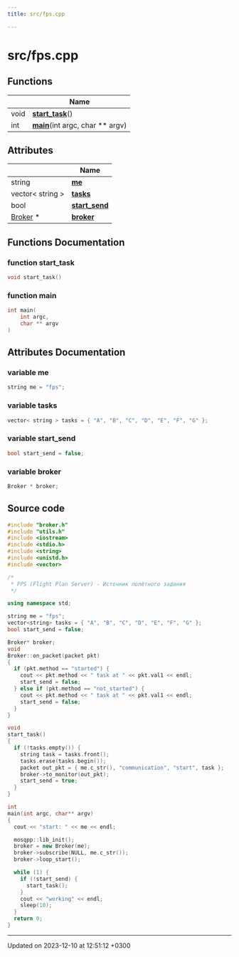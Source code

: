 ```yaml
---
title: src/fps.cpp

---
```


# src/fps.cpp



## Functions

|                | Name           |
| -------------- | -------------- |
| void | **[start_task](Files/fps_8cpp.md#function-start-task)**() |
| int | **[main](Files/fps_8cpp.md#function-main)**(int argc, char ** argv) |

## Attributes

|                | Name           |
| -------------- | -------------- |
| string | **[me](Files/fps_8cpp.md#variable-me)**  |
| vector< string > | **[tasks](Files/fps_8cpp.md#variable-tasks)**  |
| bool | **[start_send](Files/fps_8cpp.md#variable-start-send)**  |
| [Broker](Classes/classBroker.md) * | **[broker](Files/fps_8cpp.md#variable-broker)**  |


## Functions Documentation

### function start_task

```cpp
void start_task()
```


### function main

```cpp
int main(
    int argc,
    char ** argv
)
```



## Attributes Documentation

### variable me

```cpp
string me = "fps";
```


### variable tasks

```cpp
vector< string > tasks = { "A", "B", "C", "D", "E", "F", "G" };
```


### variable start_send

```cpp
bool start_send = false;
```


### variable broker

```cpp
Broker * broker;
```



## Source code

```cpp
#include "broker.h"
#include "utils.h"
#include <iostream>
#include <stdio.h>
#include <string>
#include <unistd.h>
#include <vector>

/*
 * FPS (Flight Plan Server) - Источник полётного задания
 */

using namespace std;

string me = "fps";
vector<string> tasks = { "A", "B", "C", "D", "E", "F", "G" };
bool start_send = false;

Broker* broker;
void
Broker::on_packet(packet pkt)
{
  if (pkt.method == "started") {
    cout << pkt.method << " task at " << pkt.val1 << endl;
    start_send = false;
  } else if (pkt.method == "not_started") {
    cout << pkt.method << " task at " << pkt.val1 << endl;
    start_send = false;
  }
}

void
start_task()
{
  if (!tasks.empty()) {
    string task = tasks.front();
    tasks.erase(tasks.begin());
    packet out_pkt = { me.c_str(), "communication", "start", task };
    broker->to_monitor(out_pkt);
    start_send = true;
  }
}

int
main(int argc, char** argv)
{
  cout << "start: " << me << endl;

  mosqpp::lib_init();
  broker = new Broker(me);
  broker->subscribe(NULL, me.c_str());
  broker->loop_start();

  while (1) {
    if (!start_send) {
      start_task();
    }
    cout << "working" << endl;
    sleep(10);
  }
  return 0;
}
```


-------------------------------

Updated on 2023-12-10 at 12:51:12 +0300
